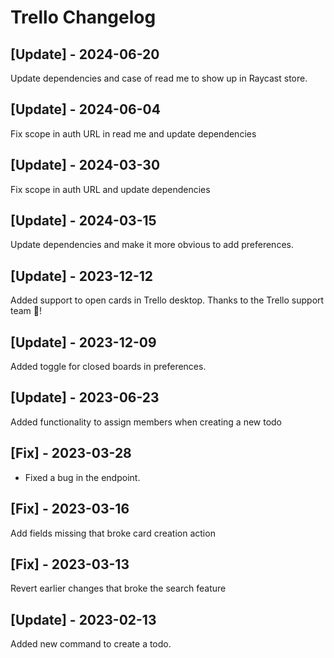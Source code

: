 # Trello Changelog

## [Update] - 2024-06-20

Update dependencies and case of read me to show up in Raycast store.

## [Update] - 2024-06-04

Fix scope in auth URL in read me and update dependencies

## [Update] - 2024-03-30

Fix scope in auth URL and update dependencies

## [Update] - 2024-03-15

Update dependencies and make it more obvious to add preferences.

## [Update] - 2023-12-12

Added support to open cards in Trello desktop. Thanks to the Trello support team 🥳!

## [Update] - 2023-12-09

Added toggle for closed boards in preferences.

## [Update] - 2023-06-23

Added functionality to assign members when creating a new todo

## [Fix] - 2023-03-28

- Fixed a bug in the endpoint.

## [Fix] - 2023-03-16

Add fields missing that broke card creation action

## [Fix] - 2023-03-13

Revert earlier changes that broke the search feature

## [Update] - 2023-02-13

Added new command to create a todo.
